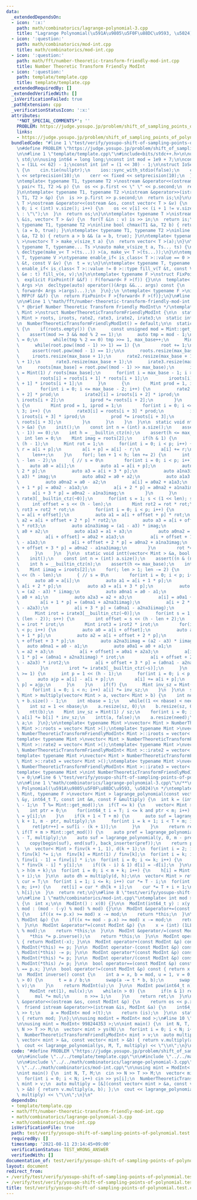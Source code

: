 ```yaml
---
data:
  _extendedDependsOn:
  - icon: ':x:'
    path: math/combinatorics/lagrange-polynomial-3.cpp
    title: "Lagrange Polynomial(\u591A\u9805\u5F0F\u88DC\u9593, \u5024)"
  - icon: ':question:'
    path: math/combinatorics/mod-int.cpp
    title: math/combinatorics/mod-int.cpp
  - icon: ':question:'
    path: math/fft/number-theoretic-transform-friendly-mod-int.cpp
    title: Number Theoretic Transform Friendly ModInt
  - icon: ':question:'
    path: template/template.cpp
    title: template/template.cpp
  _extendedRequiredBy: []
  _extendedVerifiedWith: []
  _isVerificationFailed: true
  _pathExtension: cpp
  _verificationStatusIcon: ':x:'
  attributes:
    '*NOT_SPECIAL_COMMENTS*': ''
    PROBLEM: https://judge.yosupo.jp/problem/shift_of_sampling_points_of_polynomial
    links:
    - https://judge.yosupo.jp/problem/shift_of_sampling_points_of_polynomial
  bundledCode: "#line 1 \"test/verify/yosupo-shift-of-sampling-points-of-polynomial.test.cpp\"\
    \n#define PROBLEM \"https://judge.yosupo.jp/problem/shift_of_sampling_points_of_polynomial\"\
    \n\n#line 1 \"template/template.cpp\"\n#include<bits/stdc++.h>\n\nusing namespace\
    \ std;\n\nusing int64 = long long;\nconst int mod = 1e9 + 7;\n\nconst int64 infll\
    \ = (1LL << 62) - 1;\nconst int inf = (1 << 30) - 1;\n\nstruct IoSetup {\n  IoSetup()\
    \ {\n    cin.tie(nullptr);\n    ios::sync_with_stdio(false);\n    cout << fixed\
    \ << setprecision(10);\n    cerr << fixed << setprecision(10);\n  }\n} iosetup;\n\
    \ntemplate< typename T1, typename T2 >\nostream &operator<<(ostream &os, const\
    \ pair< T1, T2 >& p) {\n  os << p.first << \" \" << p.second;\n  return os;\n\
    }\n\ntemplate< typename T1, typename T2 >\nistream &operator>>(istream &is, pair<\
    \ T1, T2 > &p) {\n  is >> p.first >> p.second;\n  return is;\n}\n\ntemplate< typename\
    \ T >\nostream &operator<<(ostream &os, const vector< T > &v) {\n  for(int i =\
    \ 0; i < (int) v.size(); i++) {\n    os << v[i] << (i + 1 != v.size() ? \" \"\
    \ : \"\");\n  }\n  return os;\n}\n\ntemplate< typename T >\nistream &operator>>(istream\
    \ &is, vector< T > &v) {\n  for(T &in : v) is >> in;\n  return is;\n}\n\ntemplate<\
    \ typename T1, typename T2 >\ninline bool chmax(T1 &a, T2 b) { return a < b &&\
    \ (a = b, true); }\n\ntemplate< typename T1, typename T2 >\ninline bool chmin(T1\
    \ &a, T2 b) { return a > b && (a = b, true); }\n\ntemplate< typename T = int64\
    \ >\nvector< T > make_v(size_t a) {\n  return vector< T >(a);\n}\n\ntemplate<\
    \ typename T, typename... Ts >\nauto make_v(size_t a, Ts... ts) {\n  return vector<\
    \ decltype(make_v< T >(ts...)) >(a, make_v< T >(ts...));\n}\n\ntemplate< typename\
    \ T, typename V >\ntypename enable_if< is_class< T >::value == 0 >::type fill_v(T\
    \ &t, const V &v) {\n  t = v;\n}\n\ntemplate< typename T, typename V >\ntypename\
    \ enable_if< is_class< T >::value != 0 >::type fill_v(T &t, const V &v) {\n  for(auto\
    \ &e : t) fill_v(e, v);\n}\n\ntemplate< typename F >\nstruct FixPoint : F {\n\
    \  explicit FixPoint(F &&f) : F(forward< F >(f)) {}\n\n  template< typename...\
    \ Args >\n  decltype(auto) operator()(Args &&... args) const {\n    return F::operator()(*this,\
    \ forward< Args >(args)...);\n  }\n};\n \ntemplate< typename F >\ninline decltype(auto)\
    \ MFP(F &&f) {\n  return FixPoint< F >{forward< F >(f)};\n}\n#line 4 \"test/verify/yosupo-shift-of-sampling-points-of-polynomial.test.cpp\"\
    \n\n#line 1 \"math/fft/number-theoretic-transform-friendly-mod-int.cpp\"\n/**\n\
    \ * @brief Number Theoretic Transform Friendly ModInt\n */\ntemplate< typename\
    \ Mint >\nstruct NumberTheoreticTransformFriendlyModInt {\n\n  static vector<\
    \ Mint > roots, iroots, rate2, rate3, irate2, irate3;\n  static int max_base;\n\
    \n  NumberTheoreticTransformFriendlyModInt() = default;\n\n  static void init()\
    \ {\n    if(roots.empty()) {\n      const unsigned mod = Mint::get_mod();\n  \
    \    assert(mod >= 3 && mod % 2 == 1);\n      auto tmp = mod - 1;\n      max_base\
    \ = 0;\n      while(tmp % 2 == 0) tmp >>= 1, max_base++;\n      Mint root = 2;\n\
    \      while(root.pow((mod - 1) >> 1) == 1) {\n        root += 1;\n      }\n \
    \     assert(root.pow(mod - 1) == 1);\n\n      roots.resize(max_base + 1);\n \
    \     iroots.resize(max_base + 1);\n      rate2.resize(max_base + 1);\n      irate2.resize(max_base\
    \ + 1);\n      rate3.resize(max_base + 1);\n      irate3.resize(max_base + 1);\n\
    \n      roots[max_base] = root.pow((mod - 1) >> max_base);\n      iroots[max_base]\
    \ = Mint(1) / roots[max_base];\n      for(int i = max_base - 1; i >= 0; i--) {\n\
    \        roots[i] = roots[i + 1] * roots[i + 1];\n        iroots[i] = iroots[i\
    \ + 1] * iroots[i + 1];\n      }\n      {\n        Mint prod = 1, iprod = 1;\n\
    \        for(int i = 0; i <= max_base - 2; i++) {\n          rate2[i] = roots[i\
    \ + 2] * prod;\n          irate2[i] = iroots[i + 2] * iprod;\n          prod *=\
    \ iroots[i + 2];\n          iprod *= roots[i + 2];\n        }\n      }\n     \
    \ {\n        Mint prod = 1, iprod = 1;\n        for(int i = 0; i <= max_base -\
    \ 3; i++) {\n          rate3[i] = roots[i + 3] * prod;\n          irate3[i] =\
    \ iroots[i + 3] * iprod;\n          prod *= iroots[i + 3];\n          iprod *=\
    \ roots[i + 3];\n        }\n      }\n    }\n  }\n\n  static void ntt(vector< Mint\
    \ > &a) {\n    init();\n    const int n = (int) a.size();\n    assert((n & (n\
    \ - 1)) == 0);\n    int h = __builtin_ctz(n);\n    assert(h <= max_base);\n  \
    \  int len = 0;\n    Mint imag = roots[2];\n    if(h & 1) {\n      int p = 1 <<\
    \ (h - 1);\n      Mint rot = 1;\n      for(int i = 0; i < p; i++) {\n        auto\
    \ r = a[i + p];\n        a[i + p] = a[i] - r;\n        a[i] += r;\n      }\n \
    \     len++;\n    }\n    for(; len + 1 < h; len += 2) {\n      int p = 1 << (h\
    \ - len - 2);\n      { // s = 0\n        for(int i = 0; i < p; i++) {\n      \
    \    auto a0 = a[i];\n          auto a1 = a[i + p];\n          auto a2 = a[i +\
    \ 2 * p];\n          auto a3 = a[i + 3 * p];\n          auto a1na3imag = (a1 -\
    \ a3) * imag;\n          auto a0a2 = a0 + a2;\n          auto a1a3 = a1 + a3;\n\
    \          auto a0na2 = a0 - a2;\n          a[i] = a0a2 + a1a3;\n          a[i\
    \ + 1 * p] = a0a2 - a1a3;\n          a[i + 2 * p] = a0na2 + a1na3imag;\n     \
    \     a[i + 3 * p] = a0na2 - a1na3imag;\n        }\n      }\n      Mint rot =\
    \ rate3[__builtin_ctz(~0)];\n      for(int s = 1; s < (1 << len); s++) {\n   \
    \     int offset = s << (h - len);\n        Mint rot2 = rot * rot;\n        Mint\
    \ rot3 = rot2 * rot;\n        for(int i = 0; i < p; i++) {\n          auto a0\
    \ = a[i + offset];\n          auto a1 = a[i + offset + p] * rot;\n          auto\
    \ a2 = a[i + offset + 2 * p] * rot2;\n          auto a3 = a[i + offset + 3 * p]\
    \ * rot3;\n          auto a1na3imag = (a1 - a3) * imag;\n          auto a0a2 =\
    \ a0 + a2;\n          auto a1a3 = a1 + a3;\n          auto a0na2 = a0 - a2;\n\
    \          a[i + offset] = a0a2 + a1a3;\n          a[i + offset + 1 * p] = a0a2\
    \ - a1a3;\n          a[i + offset + 2 * p] = a0na2 + a1na3imag;\n          a[i\
    \ + offset + 3 * p] = a0na2 - a1na3imag;\n        }\n        rot *= rate3[__builtin_ctz(~s)];\n\
    \      }\n    }\n  }\n\n  static void intt(vector< Mint > &a, bool f = true) {\n\
    \    init();\n    const int n = (int) a.size();\n    assert((n & (n - 1)) == 0);\n\
    \    int h = __builtin_ctz(n);\n    assert(h <= max_base);\n    int len = h;\n\
    \    Mint iimag = iroots[2];\n    for(; len > 1; len -= 2) {\n      int p = 1\
    \ << (h - len);\n      { // s = 0\n        for(int i = 0; i < p; i++) {\n    \
    \      auto a0 = a[i];\n          auto a1 = a[i + 1 * p];\n          auto a2 =\
    \ a[i + 2 * p];\n          auto a3 = a[i + 3 * p];\n          auto a2na3iimag\
    \ = (a2 - a3) * iimag;\n          auto a0na1 = a0 - a1;\n          auto a0a1 =\
    \ a0 + a1;\n          auto a2a3 = a2 + a3;\n          a[i] = a0a1 + a2a3;\n  \
    \        a[i + 1 * p] = (a0na1 + a2na3iimag);\n          a[i + 2 * p] = (a0a1\
    \ - a2a3);\n          a[i + 3 * p] = (a0na1 - a2na3iimag);\n        }\n      }\n\
    \      Mint irot = irate3[__builtin_ctz(~0)];\n      for(int s = 1; s < (1 <<\
    \ (len - 2)); s++) {\n        int offset = s << (h - len + 2);\n        Mint irot2\
    \ = irot * irot;\n        Mint irot3 = irot2 * irot;\n        for(int i = 0; i\
    \ < p; i++) {\n          auto a0 = a[i + offset];\n          auto a1 = a[i + offset\
    \ + 1 * p];\n          auto a2 = a[i + offset + 2 * p];\n          auto a3 = a[i\
    \ + offset + 3 * p];\n          auto a2na3iimag = (a2 - a3) * iimag;\n       \
    \   auto a0na1 = a0 - a1;\n          auto a0a1 = a0 + a1;\n          auto a2a3\
    \ = a2 + a3;\n          a[i + offset] = a0a1 + a2a3;\n          a[i + offset +\
    \ 1 * p] = (a0na1 + a2na3iimag) * irot;\n          a[i + offset + 2 * p] = (a0a1\
    \ - a2a3) * irot2;\n          a[i + offset + 3 * p] = (a0na1 - a2na3iimag) * irot3;\n\
    \        }\n        irot *= irate3[__builtin_ctz(~s)];\n      }\n    }\n    if(len\
    \ >= 1) {\n      int p = 1 << (h - 1);\n      for(int i = 0; i < p; i++) {\n \
    \       auto ajp = a[i] - a[i + p];\n        a[i] += a[i + p];\n        a[i +\
    \ p] = ajp;\n      }\n    }\n    if(f) {\n      Mint inv_sz = Mint(1) / n;\n \
    \     for(int i = 0; i < n; i++) a[i] *= inv_sz;\n    }\n  }\n\n  static vector<\
    \ Mint > multiply(vector< Mint > a, vector< Mint > b) {\n    int need = a.size()\
    \ + b.size() - 1;\n    int nbase = 1;\n    while((1 << nbase) < need) nbase++;\n\
    \    int sz = 1 << nbase;\n    a.resize(sz, 0);\n    b.resize(sz, 0);\n    ntt(a);\n\
    \    ntt(b);\n    Mint inv_sz = Mint(1) / sz;\n    for(int i = 0; i < sz; i++)\
    \ a[i] *= b[i] * inv_sz;\n    intt(a, false);\n    a.resize(need);\n    return\
    \ a;\n  }\n};\n\ntemplate< typename Mint >\nvector< Mint > NumberTheoreticTransformFriendlyModInt<\
    \ Mint >::roots = vector< Mint >();\ntemplate< typename Mint >\nvector< Mint >\
    \ NumberTheoreticTransformFriendlyModInt< Mint >::iroots = vector< Mint >();\n\
    template< typename Mint >\nvector< Mint > NumberTheoreticTransformFriendlyModInt<\
    \ Mint >::rate2 = vector< Mint >();\ntemplate< typename Mint >\nvector< Mint >\
    \ NumberTheoreticTransformFriendlyModInt< Mint >::irate2 = vector< Mint >();\n\
    template< typename Mint >\nvector< Mint > NumberTheoreticTransformFriendlyModInt<\
    \ Mint >::rate3 = vector< Mint >();\ntemplate< typename Mint >\nvector< Mint >\
    \ NumberTheoreticTransformFriendlyModInt< Mint >::irate3 = vector< Mint >();\n\
    template< typename Mint >\nint NumberTheoreticTransformFriendlyModInt< Mint >::max_base\
    \ = 0;\n#line 6 \"test/verify/yosupo-shift-of-sampling-points-of-polynomial.test.cpp\"\
    \n\n#line 1 \"math/combinatorics/lagrange-polynomial-3.cpp\"\n/**\n * @brief Lagrange\
    \ Polynomial(\u591A\u9805\u5F0F\u88DC\u9593, \u5024)\n */\ntemplate< typename\
    \ Mint, typename F >\nvector< Mint > lagrange_polynomial(const vector< Mint >\
    \ &y, int64_t T, const int &m, const F &multiply) {\n  int k = (int) y.size()\
    \ - 1;\n  T %= Mint::get_mod();\n  if(T <= k) {\n    vector< Mint > ret(m);\n\
    \    int ptr = 0;\n    for(int64_t i = T; i <= k and ptr < m; i++) {\n      ret[ptr++]\
    \ = y[i];\n    }\n    if(k + 1 < T + m) {\n      auto suf = lagrange_polynomial(y,\
    \ k + 1, m - ptr, multiply);\n      for(int i = k + 1; i < T + m; i++) {\n   \
    \     ret[ptr++] = suf[i - (k + 1)];\n      }\n    }\n    return ret;\n  }\n \
    \ if(T + m > Mint::get_mod()) {\n    auto pref = lagrange_polynomial(y, T, Mint::get_mod()\
    \ - T, multiply);\n    auto suf = lagrange_polynomial(y, 0, m - pref.size(), multiply);\n\
    \    copy(begin(suf), end(suf), back_inserter(pref));\n    return pref;\n  }\n\
    \  \n  vector< Mint > finv(k + 1, 1), d(k + 1);\n  for(int i = 2; i <= k; i++)\
    \ finv[k] *= i;\n  finv[k] = Mint(1) / finv[k];\n  for(int i = k; i >= 1; i--)\
    \ finv[i - 1] = finv[i] * i;\n  for(int i = 0; i <= k; i++) {\n    d[i] = finv[i]\
    \ * finv[k - i] * y[i];\n    if((k - i) & 1) d[i] = -d[i];\n  }\n\n  vector< Mint\
    \ > h(m + k);\n  for(int i = 0; i < m + k; i++) {\n    h[i] = Mint(1) / (T - k\
    \ + i);\n  }\n\n  auto dh = multiply(d, h);\n\n  vector< Mint > ret(m);\n  Mint\
    \ cur = T;\n  for(int i = 1; i <= k; i++) cur *= T - i;\n  for(int i = 0; i <\
    \ m; i++) {\n    ret[i] = cur * dh[k + i];\n    cur *= T + i + 1;\n    cur *=\
    \ h[i];\n  }\n  return ret;\n}\n#line 8 \"test/verify/yosupo-shift-of-sampling-points-of-polynomial.test.cpp\"\
    \n\n#line 1 \"math/combinatorics/mod-int.cpp\"\ntemplate< int mod >\nstruct ModInt\
    \ {\n  int x;\n\n  ModInt() : x(0) {}\n\n  ModInt(int64_t y) : x(y >= 0 ? y %\
    \ mod : (mod - (-y) % mod) % mod) {}\n\n  ModInt &operator+=(const ModInt &p)\
    \ {\n    if((x += p.x) >= mod) x -= mod;\n    return *this;\n  }\n\n  ModInt &operator-=(const\
    \ ModInt &p) {\n    if((x += mod - p.x) >= mod) x -= mod;\n    return *this;\n\
    \  }\n\n  ModInt &operator*=(const ModInt &p) {\n    x = (int) (1LL * x * p.x\
    \ % mod);\n    return *this;\n  }\n\n  ModInt &operator/=(const ModInt &p) {\n\
    \    *this *= p.inverse();\n    return *this;\n  }\n\n  ModInt operator-() const\
    \ { return ModInt(-x); }\n\n  ModInt operator+(const ModInt &p) const { return\
    \ ModInt(*this) += p; }\n\n  ModInt operator-(const ModInt &p) const { return\
    \ ModInt(*this) -= p; }\n\n  ModInt operator*(const ModInt &p) const { return\
    \ ModInt(*this) *= p; }\n\n  ModInt operator/(const ModInt &p) const { return\
    \ ModInt(*this) /= p; }\n\n  bool operator==(const ModInt &p) const { return x\
    \ == p.x; }\n\n  bool operator!=(const ModInt &p) const { return x != p.x; }\n\
    \n  ModInt inverse() const {\n    int a = x, b = mod, u = 1, v = 0, t;\n    while(b\
    \ > 0) {\n      t = a / b;\n      swap(a -= t * b, b);\n      swap(u -= t * v,\
    \ v);\n    }\n    return ModInt(u);\n  }\n\n  ModInt pow(int64_t n) const {\n\
    \    ModInt ret(1), mul(x);\n    while(n > 0) {\n      if(n & 1) ret *= mul;\n\
    \      mul *= mul;\n      n >>= 1;\n    }\n    return ret;\n  }\n\n  friend ostream\
    \ &operator<<(ostream &os, const ModInt &p) {\n    return os << p.x;\n  }\n\n\
    \  friend istream &operator>>(istream &is, ModInt &a) {\n    int64_t t;\n    is\
    \ >> t;\n    a = ModInt< mod >(t);\n    return (is);\n  }\n\n  static int get_mod()\
    \ { return mod; }\n};\n\nusing modint = ModInt< mod >;\n#line 10 \"test/verify/yosupo-shift-of-sampling-points-of-polynomial.test.cpp\"\
    \n\nusing mint = ModInt< 998244353 >;\n\nint main() {\n  int N, T, M;\n  cin >>\
    \ N >> T >> M;\n  vector< mint > ys(N);\n  for(int i = 0; i < N; i++) cin >> ys[i];\n\
    \  NumberTheoreticTransformFriendlyModInt< mint > v;\n  auto multiply = [&](const\
    \ vector< mint > &a, const vector< mint > &b) { return v.multiply(a, b); };\n\
    \  cout << lagrange_polynomial(ys, M, T, multiply) << \"\\n\";\n}\n"
  code: "#define PROBLEM \"https://judge.yosupo.jp/problem/shift_of_sampling_points_of_polynomial\"\
    \n\n#include \"../../template/template.cpp\"\n\n#include \"../../math/fft/number-theoretic-transform-friendly-mod-int.cpp\"\
    \n\n#include \"../../math/combinatorics/lagrange-polynomial-3.cpp\"\n\n#include\
    \ \"../../math/combinatorics/mod-int.cpp\"\n\nusing mint = ModInt< 998244353 >;\n\
    \nint main() {\n  int N, T, M;\n  cin >> N >> T >> M;\n  vector< mint > ys(N);\n\
    \  for(int i = 0; i < N; i++) cin >> ys[i];\n  NumberTheoreticTransformFriendlyModInt<\
    \ mint > v;\n  auto multiply = [&](const vector< mint > &a, const vector< mint\
    \ > &b) { return v.multiply(a, b); };\n  cout << lagrange_polynomial(ys, M, T,\
    \ multiply) << \"\\n\";\n}\n"
  dependsOn:
  - template/template.cpp
  - math/fft/number-theoretic-transform-friendly-mod-int.cpp
  - math/combinatorics/lagrange-polynomial-3.cpp
  - math/combinatorics/mod-int.cpp
  isVerificationFile: true
  path: test/verify/yosupo-shift-of-sampling-points-of-polynomial.test.cpp
  requiredBy: []
  timestamp: '2021-08-11 23:14:45+09:00'
  verificationStatus: TEST_WRONG_ANSWER
  verifiedWith: []
documentation_of: test/verify/yosupo-shift-of-sampling-points-of-polynomial.test.cpp
layout: document
redirect_from:
- /verify/test/verify/yosupo-shift-of-sampling-points-of-polynomial.test.cpp
- /verify/test/verify/yosupo-shift-of-sampling-points-of-polynomial.test.cpp.html
title: test/verify/yosupo-shift-of-sampling-points-of-polynomial.test.cpp
---
```

